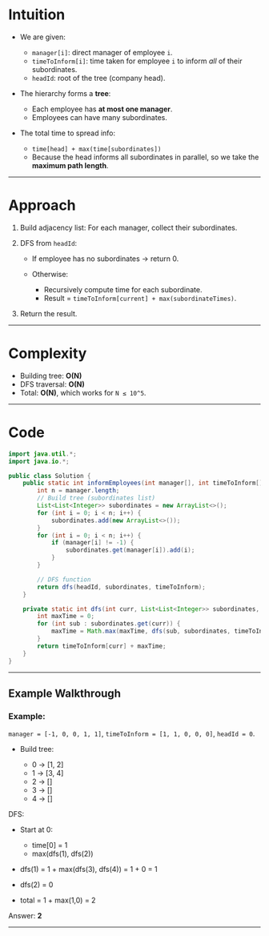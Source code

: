# Intuition

* We are given:

  * `manager[i]`: direct manager of employee `i`.
  * `timeToInform[i]`: time taken for employee `i` to inform *all* of their subordinates.
  * `headId`: root of the tree (company head).

* The hierarchy forms a **tree**:

  * Each employee has **at most one manager**.
  * Employees can have many subordinates.

* The total time to spread info:

  * `time[head] + max(time[subordinates])`
  * Because the head informs all subordinates in parallel, so we take the **maximum path length**.

---

# Approach

1. Build adjacency list: For each manager, collect their subordinates.
2. DFS from `headId`:

   * If employee has no subordinates → return 0.
   * Otherwise:

     * Recursively compute time for each subordinate.
     * Result = `timeToInform[current] + max(subordinateTimes)`.
3. Return the result.

---
# Complexity

* Building tree: **O(N)**
* DFS traversal: **O(N)**
* Total: **O(N)**, which works for `N ≤ 10^5`.

---

# Code

```java
import java.util.*;
import java.io.*;

public class Solution {
    public static int informEmployees(int manager[], int timeToInform[], int headId) {
        int n = manager.length;
        // Build tree (subordinates list)
        List<List<Integer>> subordinates = new ArrayList<>();
        for (int i = 0; i < n; i++) {
            subordinates.add(new ArrayList<>());
        }
        for (int i = 0; i < n; i++) {
            if (manager[i] != -1) {
                subordinates.get(manager[i]).add(i);
            }
        }

        // DFS function
        return dfs(headId, subordinates, timeToInform);
    }

    private static int dfs(int curr, List<List<Integer>> subordinates, int[] timeToInform) {
        int maxTime = 0;
        for (int sub : subordinates.get(curr)) {
            maxTime = Math.max(maxTime, dfs(sub, subordinates, timeToInform));
        }
        return timeToInform[curr] + maxTime;
    }
}
```

---

## **Example Walkthrough**

### Example:

`manager = [-1, 0, 0, 1, 1]`,
`timeToInform = [1, 1, 0, 0, 0]`,
`headId = 0`.

* Build tree:

  * 0 → \[1, 2]
  * 1 → \[3, 4]
  * 2 → \[]
  * 3 → \[]
  * 4 → \[]

DFS:

* Start at 0:

  * time\[0] = 1
  * max(dfs(1), dfs(2))
* dfs(1) = 1 + max(dfs(3), dfs(4)) = 1 + 0 = 1
* dfs(2) = 0
* total = 1 + max(1,0) = 2

Answer: **2**

---
